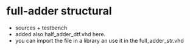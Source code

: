 # full-adder structural
- sources + testbench 
- added also half_adder_dtf.vhd here.
- you can import the file in a library an use it in the full_adder_str.vhd
